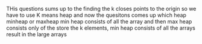 THis questions sums up to the finding the k closes points to the origin so we have to use
K means heap and now the quesitons comes up which heap minheap or maxheap
min heap consists of all the array and then max heap consists only of the store the k elements, min heap consists of all the arrays result in the large arrays